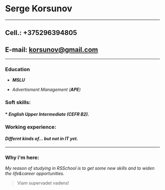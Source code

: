 
# Serge Korsunov

***

## Cell.: +375296394805

## E-mail: korsunov@gmail.com

***

### **Education**

* _**MSLU**_

* _Advertisment Management (**APE**)_

### **Soft skills:**

#### * _English Upper Intermediate (CEFR B2)._

### **Working experience:**

#### _Differnt kinds of... but not in IT yet._

***

### **Why i'm here:**

 _My reason of studying in RSSchool is to get some new skills and to widen the life&career opportunities._
 >Viam supervadet vadens!
